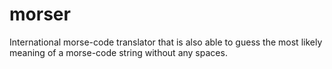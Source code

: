 # morser
International morse-code translator that is also able to guess the most likely meaning of a morse-code string without any spaces.
